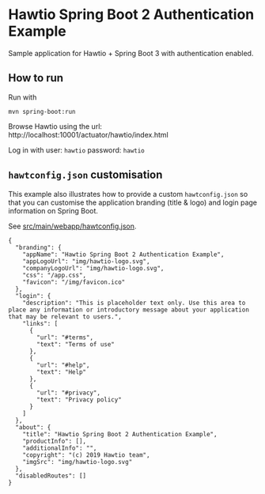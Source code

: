 # Hawtio Spring Boot 2 Authentication Example

Sample application for Hawtio + Spring Boot 3 with authentication enabled.

## How to run

Run with

    mvn spring-boot:run

Browse Hawtio using the url: http://localhost:10001/actuator/hawtio/index.html

Log in with user: `hawtio` password: `hawtio`

## `hawtconfig.json` customisation

This example also illustrates how to provide a custom `hawtconfig.json` so that you can customise the application branding (title & logo) and login page information on Spring Boot.

See [src/main/webapp/hawtconfig.json](src/main/webapp/hawtconfig.json).

```
{
  "branding": {
    "appName": "Hawtio Spring Boot 2 Authentication Example",
    "appLogoUrl": "img/hawtio-logo.svg",
    "companyLogoUrl": "img/hawtio-logo.svg",
    "css": "/app.css",
    "favicon": "/img/favicon.ico"
  },
  "login": {
    "description": "This is placeholder text only. Use this area to place any information or introductory message about your application that may be relevant to users.",
    "links": [
      {
        "url": "#terms",
        "text": "Terms of use"
      },
      {
        "url": "#help",
        "text": "Help"
      },
      {
        "url": "#privacy",
        "text": "Privacy policy"
      }
    ]
  },
  "about": {
    "title": "Hawtio Spring Boot 2 Authentication Example",
    "productInfo": [],
    "additionalInfo": "",
    "copyright": "(c) 2019 Hawtio team",
    "imgSrc": "img/hawtio-logo.svg"
  },
  "disabledRoutes": []
}
```

